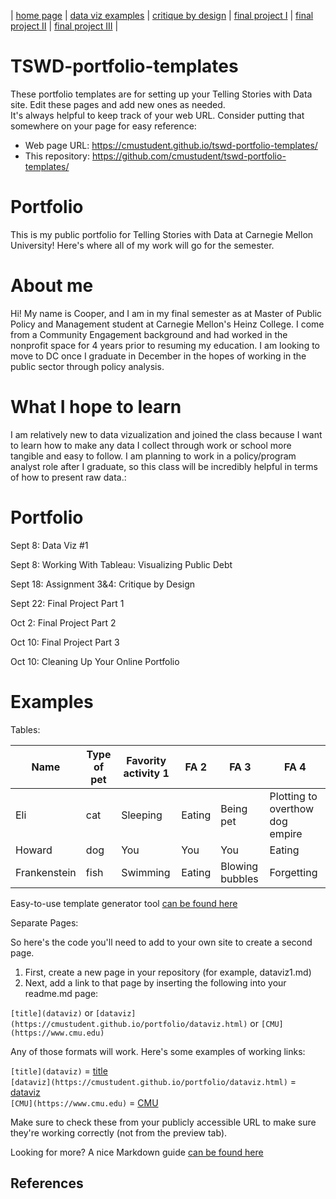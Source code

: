 | [home page](https://cmustudent.github.io/tswd-portfolio-templates/) | [data viz examples](dataviz-examples) | [critique by design](critique-by-design) | [final project I](final-project-part-one) | [final project II](final-project-part-two) | [final project III](final-project-part-three) |

# TSWD-portfolio-templates
These portfolio templates are for setting up your Telling Stories with Data site.  Edit these pages and add new ones as needed.   
It's always helpful to keep track of your web URL.  Consider putting that somewhere on your page for easy reference: 

- Web page URL: https://cmustudent.github.io/tswd-portfolio-templates/
- This repository: https://github.com/cmustudent/tswd-portfolio-templates/

# Portfolio
This is my public portfolio for Telling Stories with Data at Carnegie Mellon University!  Here's where all of my work will go for the semester.  

# About me
Hi! My name is Cooper, and I am in my final semester as at Master of Public Policy and Management student at Carnegie Mellon's Heinz College. I come from a Community Engagement background and had worked in the nonprofit space for 4 years prior to resuming my education. I am looking to move to DC once I graduate in December in the hopes of working in the public sector through policy analysis. 

# What I hope to learn
I am relatively new to data vizualization and joined the class because I want to learn how to make any data I collect through work or school more tangible and easy to follow. I am planning to work in a policy/program analyst role after I graduate, so this class will be incredibly helpful in terms of how to present raw data.: 

# Portfolio
Sept 8: Data Viz #1

Sept 8: Working With Tableau: Visualizing Public Debt

Sept 18: Assignment 3&4: Critique by Design

Sept 22: Final Project Part 1

Oct 2: Final Project Part 2

Oct 10: Final Project Part 3

Oct 10: Cleaning Up Your Online Portfolio

# Examples

<script type='text/javascript'>                    
 var divElement = document.getElementById('viz1757374252907');
 var vizElement = divElement.getElementsByTagName('object')[0];                    
 vizElement.style.width='100%';vizElement.style.height=(divElement.offsetWidth*0.75)+'px';                    
 var scriptElement = document.createElement('script'); 
 scriptElement.src = 'https://public.tableau.com/javascripts/api/viz_v1.js'; 
 vizElement.parentNode.insertBefore(scriptElement, vizElement);      
</script>

Tables: 

| Name         | Type of pet | Favority activity 1 | FA 2   | FA 3            | FA 4                                |
|--------------|-------------|---------------------|--------|-----------------|-------------------------------------|
| Eli          | cat         | Sleeping            | Eating | Being pet       | Plotting to overthow dog empire     |
| Howard       | dog         | You                 | You    | You             | Eating                              |
| Frankenstein | fish        | Swimming            | Eating | Blowing bubbles | Forgetting                          |

Easy-to-use template generator tool [can be found here](https://www.tablesgenerator.com/markdown_tables)
 
Separate Pages:

So here's the code you'll need to add to your own site to create a second page. 

1. First, create a new page in your repository (for example, dataviz1.md)
2. Next, add a link to that page by inserting the following into your readme.md page:

`[title](dataviz)` or `[dataviz](https://cmustudent.github.io/portfolio/dataviz.html)` or `[CMU](https://www.cmu.edu)`

Any of those formats will work. Here's some examples of working links: 

`[title](dataviz)` = [title](dataviz)  
`[dataviz](https://cmustudent.github.io/portfolio/dataviz.html)` = [dataviz](https://cmustudent.github.io/portfolio/dataviz.html)  
`[CMU](https://www.cmu.edu)` = [CMU](https://www.cmu.edu)   

Make sure to check these from your publicly accessible URL to make sure they're working correctly (not from the preview tab). 

Looking for more?  A nice Markdown guide [can be found here](https://www.markdownguide.org/cheat-sheet/)

## References

